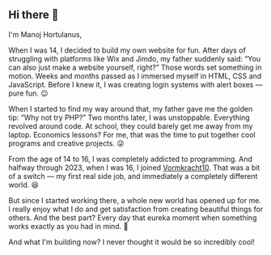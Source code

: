 ## Hi there 👋

I'm Manoj Hortulanus,


When I was 14, I decided to build my own website for fun. After days of struggling with platforms like Wix and Jimdo, my father suddenly said: “You can also just make a website yourself, right?” Those words set something in motion. Weeks and months passed as I immersed myself in HTML, CSS and JavaScript. Before I knew it, I was creating login systems with alert boxes — pure fun. 😉

When I started to find my way around that, my father gave me the golden tip: “Why not try PHP?” Two months later, I was unstoppable. Everything revolved around code. At school, they could barely get me away from my laptop. Economics lessons? For me, that was the time to put together cool programs and creative projects. 😜

From the age of 14 to 16, I was completely addicted to programming. And halfway through 2023, when I was 16, I joined [Vormkracht10](https://github.com/vormkracht10/). That was a bit of a switch — my first real side job, and immediately a completely different world. 😆

But since I started working there, a whole new world has opened up for me. I really enjoy what I do and get satisfaction from creating beautiful things for others. And the best part? Every day that eureka moment when something works exactly as you had in mind. 🙂

And what I'm building now? I never thought it would be so incredibly cool!
